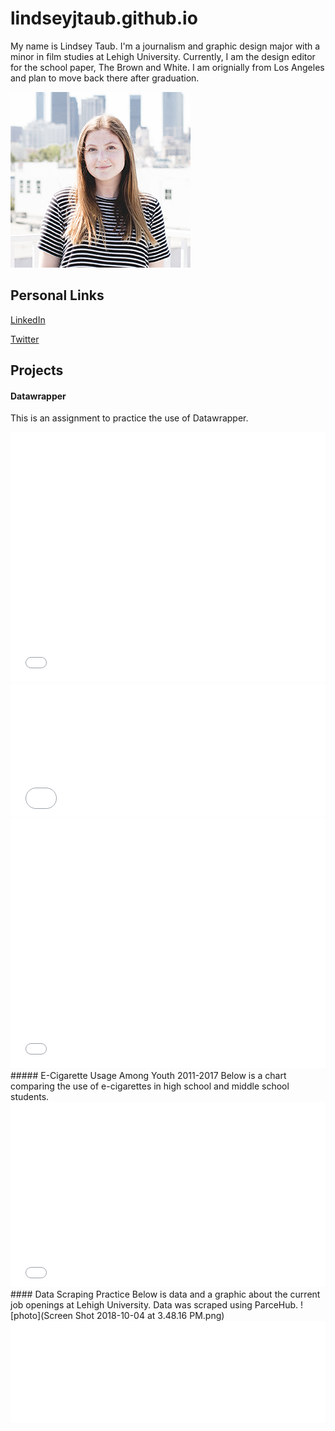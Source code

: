
# lindseyjtaub.github.io
My name is Lindsey Taub. I'm a journalism and graphic design major with a minor in film studies at Lehigh University. Currently, I am the design editor for the school paper, The Brown and White. I am orignially from Los Angeles and plan to move back there after graduation.

![photo](portrait.png)


## Personal Links
[LinkedIn](https://www.linkedin.com/in/lindseytaub/)

[Twitter](https://twitter.com/LindseyTaub)

## Projects
#### Datawrapper
 This is an assignment to practice the use of Datawrapper.
<iframe id="datawrapper-chart-znO0H" src="//datawrapper.dwcdn.net/znO0H/1/" scrolling="no" frameborder="0" allowtransparency="true" style="width: 0; min-width: 100% !important;" height="400"></iframe><script type="text/javascript">if("undefined"==typeof window.datawrapper)window.datawrapper={};window.datawrapper["znO0H"]={},window.datawrapper["znO0H"].embedDeltas={"100":654,"200":493,"300":434,"400":417,"500":400,"700":383,"800":383,"900":383,"1000":383},window.datawrapper["znO0H"].iframe=document.getElementById("datawrapper-chart-znO0H"),window.datawrapper["znO0H"].iframe.style.height=window.datawrapper["znO0H"].embedDeltas[Math.min(1e3,Math.max(100*Math.floor(window.datawrapper["znO0H"].iframe.offsetWidth/100),100))]+"px",window.addEventListener("message",function(a){if("undefined"!=typeof a.data["datawrapper-height"])for(var b in a.data["datawrapper-height"])if("znO0H"==b)window.datawrapper["znO0H"].iframe.style.height=a.data["datawrapper-height"][b]+"px"});</script>
<iframe id="datawrapper-chart-BG6a3" src="//datawrapper.dwcdn.net/BG6a3/2/" scrolling="no" frameborder="0" allowtransparency="true" style="width: 0; min-width: 100% !important;" height="212"></iframe><script type="text/javascript">if("undefined"==typeof window.datawrapper)window.datawrapper={};window.datawrapper["BG6a3"]={},window.datawrapper["BG6a3"].embedDeltas={"100":287,"200":237,"300":237,"400":212,"500":212,"700":212,"800":212,"900":212,"1000":212},window.datawrapper["BG6a3"].iframe=document.getElementById("datawrapper-chart-BG6a3"),window.datawrapper["BG6a3"].iframe.style.height=window.datawrapper["BG6a3"].embedDeltas[Math.min(1e3,Math.max(100*Math.floor(window.datawrapper["BG6a3"].iframe.offsetWidth/100),100))]+"px",window.addEventListener("message",function(a){if("undefined"!=typeof a.data["datawrapper-height"])for(var b in a.data["datawrapper-height"])if("BG6a3"==b)window.datawrapper["BG6a3"].iframe.style.height=a.data["datawrapper-height"][b]+"px"});</script>
<iframe id="datawrapper-chart-LKFKE" src="//datawrapper.dwcdn.net/LKFKE/2/" scrolling="no" frameborder="0" allowtransparency="true" style="width: 0; min-width: 100% !important;" height="400"></iframe><script type="text/javascript">if("undefined"==typeof window.datawrapper)window.datawrapper={};window.datawrapper["LKFKE"]={},window.datawrapper["LKFKE"].embedDeltas={"100":400,"200":400,"300":400,"400":400,"500":400,"700":400,"800":400,"900":400,"1000":400},window.datawrapper["LKFKE"].iframe=document.getElementById("datawrapper-chart-LKFKE"),window.datawrapper["LKFKE"].iframe.style.height=window.datawrapper["LKFKE"].embedDeltas[Math.min(1e3,Math.max(100*Math.floor(window.datawrapper["LKFKE"].iframe.offsetWidth/100),100))]+"px",window.addEventListener("message",function(a){if("undefined"!=typeof a.data["datawrapper-height"])for(var b in a.data["datawrapper-height"])if("LKFKE"==b)window.datawrapper["LKFKE"].iframe.style.height=a.data["datawrapper-height"][b]+"px"});</script>
##### E-Cigarette Usage Among Youth 2011-2017
Below is a chart comparing the use of e-cigarettes in high school and middle school students.
<iframe id="datawrapper-chart-Fqtx4" src="//datawrapper.dwcdn.net/Fqtx4/1/" scrolling="no" frameborder="0" allowtransparency="true" style="width: 0; min-width: 100% !important;" height="296"></iframe><script type="text/javascript">if("undefined"==typeof window.datawrapper)window.datawrapper={};window.datawrapper["Fqtx4"]={},window.datawrapper["Fqtx4"].embedDeltas={"100":498,"200":355,"300":338,"400":313,"500":296,"700":296,"800":296,"900":296,"1000":296},window.datawrapper["Fqtx4"].iframe=document.getElementById("datawrapper-chart-Fqtx4"),window.datawrapper["Fqtx4"].iframe.style.height=window.datawrapper["Fqtx4"].embedDeltas[Math.min(1e3,Math.max(100*Math.floor(window.datawrapper["Fqtx4"].iframe.offsetWidth/100),100))]+"px",window.addEventListener("message",function(a){if("undefined"!=typeof a.data["datawrapper-height"])for(var b in a.data["datawrapper-height"])if("Fqtx4"==b)window.datawrapper["Fqtx4"].iframe.style.height=a.data["datawrapper-height"][b]+"px"});</script>
#### Data Scraping Practice
Below is data and a graphic about the current job openings at Lehigh University. Data was scraped using ParceHub.
![photo](Screen Shot 2018-10-04 at 3.48.16 PM.png)
<iframe id="datawrapper-chart-wQJKW" src="//datawrapper.dwcdn.net/wQJKW/1/" scrolling="no" frameborder="0" allowtransparency="true" style="width: 0; min-width: 100% !important;" height="164"></iframe><script type="text/javascript">if("undefined"==typeof window.datawrapper)window.datawrapper={};window.datawrapper["wQJKW"]={},window.datawrapper["wQJKW"].embedDeltas={"100":273,"200":206,"300":189,"400":164,"500":164,"700":164,"800":164,"900":164,"1000":164},window.datawrapper["wQJKW"].iframe=document.getElementById("datawrapper-chart-wQJKW"),window.datawrapper["wQJKW"].iframe.style.height=window.datawrapper["wQJKW"].embedDeltas[Math.min(1e3,Math.max(100*Math.floor(window.datawrapper["wQJKW"].iframe.offsetWidth/100),100))]+"px",window.addEventListener("message",function(a){if("undefined"!=typeof a.data["datawrapper-height"])for(var b in a.data["datawrapper-height"])if("wQJKW"==b)window.datawrapper["wQJKW"].iframe.style.height=a.data["datawrapper-height"][b]+"px"});</script>

